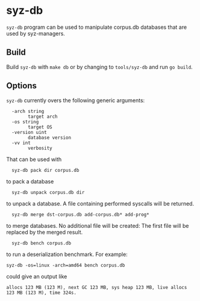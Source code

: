 # syz-db

`syz-db` program can be used to manipulate corpus.db databases that are used
by syz-managers.

## Build

Build `syz-db` with `make db` or by changing to `tools/syz-db` and run `go build`.

## Options

`syz-db` currently overs the following generic arguments:

```shell
  -arch string
    	target arch
  -os string
    	target OS
  -version uint
    	database version
  -vv int
    	verbosity
```

That can be used with

```
  syz-db pack dir corpus.db
```

to pack a database

```
  syz-db unpack corpus.db dir
```

to unpack a database. A file containing performed syscalls will be returned.

```
  syz-db merge dst-corpus.db add-corpus.db* add-prog*
```

to merge databases. No additional file will be created: The first file will be replaced by the merged result.

```
  syz-db bench corpus.db
```

to run a deserialization benchmark. For example:

```
syz-db -os=linux -arch=amd64 bench corpus.db
```

could give an output like

```
allocs 123 MB (123 M), next GC 123 MB, sys heap 123 MB, live allocs 123 MB (123 M), time 324s.
```
